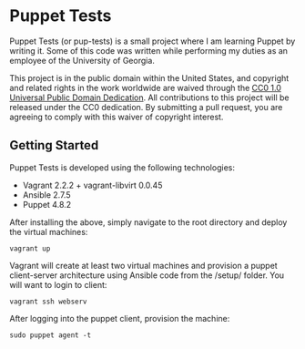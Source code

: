# Puppet Tests
Puppet Tests (or pup-tests) is a small project where I am learning Puppet by
writing it. Some of this code was written while performing my duties as an
employee of the University of Georgia.

This project is in the public domain within the United States, and copyright
and related rights in the work worldwide are waived through the
[CC0 1.0 Universal Public Domain Dedication](
https://creativecommons.org/publicdomain/zero/1.0/). All contributions to this
project will be released under the CC0 dedication. By submitting a pull
request, you are agreeing to comply with this waiver of copyright interest.

## Getting Started
Puppet Tests is developed using the following technologies:
* Vagrant 2.2.2 + vagrant-libvirt 0.0.45
* Ansible 2.7.5
* Puppet 4.8.2

After installing the above, simply navigate to the root directory and deploy
the virtual machines:

`vagrant up`

Vagrant will create at least two virtual machines and provision a puppet
client-server architecture using Ansible code from the /setup/ folder. You will
want to login to client:

`vagrant ssh webserv`

After logging into the puppet client, provision the machine:

`sudo puppet agent -t`

